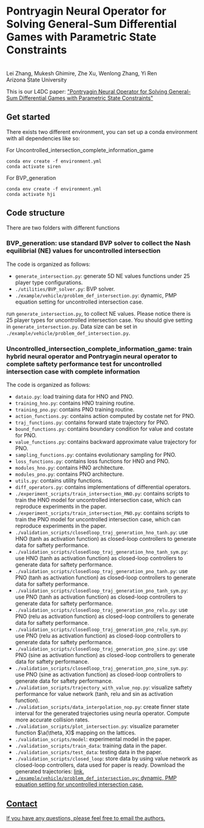 # Pontryagin Neural Operator for Solving General-Sum Differential Games with Parametric State Constraints
<br>
Lei Zhang,
Mukesh Ghimire, 
Zhe Xu, 
Wenlong Zhang, 
Yi Ren<br>
Arizona State University

This is our L4DC paper: <a href="https://arxiv.org/pdf/2401.01502"> "Pontryagin Neural Operator for Solving General-Sum Differential Games with Parametric State Constraints"</a>

## Get started
There exists two different environment, you can set up a conda environment with all dependencies like so:

For Uncontrolled_intersection_complete_information_game
```
conda env create -f environment.yml
conda activate siren
```
For BVP_generation
```
conda env create -f environment.yml
conda activate hji
```

## Code structure
There are two folders with different functions
### BVP_generation: use standard BVP solver to collect the Nash equilibrial (NE) values for uncontrolled intersection
The code is organized as follows:
* `generate_intersection.py`: generate 5D NE values functions under 25 player type configurations.
* `./utilities/BVP_solver.py`: BVP solver.
* `./example/vehicle/problem_def_intersection.py`: dynamic, PMP equation setting for uncontrolled intersection case.

run `generate_intersection.py`, to collect NE values. Please notice there is 25 player types for uncontrolled intersection case. You should give setting in `generate_intersection.py`. Data size can be set in `./example/vehicle/problem_def_intersection.py`.


### Uncontrolled_intersection_complete_information_game: train hybrid neural operator and Pontryagin neural operator to complete saftety performance test for uncontrolled intersection case with complete information
The code is organized as follows:
* `dataio.py`: load training data for HNO and PNO.
* `training_hno.py`: contains HNO training routine.
* `training_pno.py`: contains PNO training routine.
* `action_functions.py`: contains action computed by costate net for PNO.
* `traj_functions.py`: contains forward state trajectory for PNO.
* `bound_functions.py`: contains boundary condition for value and costate for PNO.
* `value_functions.py`: contains backward approximate value trajectory for PNO.
* `sampling_functions.py`: contains evolutionary sampling for PNO.
* `loss_functions.py`: contains loss functions for HNO and PNO.
* `modules_hno.py`: contains HNO architecture.
* `modules_pno.py`: contains PNO architecture.
* `utils.py`: contains utility functions.
* `diff_operators.py`: contains implementations of differential operators.
* `./experiment_scripts/train_intersection_HNO.py`: contains scripts to train the HNO model for uncontrolled intersection case, which can reproduce experiments in the paper.
* `./experiment_scripts/train_intersection_PNO.py`: contains scripts to train the PNO model for uncontrolled intersection case, which can reproduce experiments in the paper.
* `./validation_scripts/closedloop_traj_generation_hno_tanh.py`: use HNO (tanh as activation function) as closed-loop controllers to generate data for saftety performance.
* `./validation_scripts/closedloop_traj_generation_hno_tanh_sym.py`: use HNO (tanh as activation function) as closed-loop controllers to generate data for saftety performance.
* `./validation_scripts/closedloop_traj_generation_pno_tanh.py`: use PNO (tanh as activation function) as closed-loop controllers to generate data for saftety performance.
* `./validation_scripts/closedloop_traj_generation_pno_tanh_sym.py`: use PNO (tanh as activation function) as closed-loop controllers to generate data for saftety performance.
* `./validation_scripts/closedloop_traj_generation_pno_relu.py`: use PNO (relu as activation function) as closed-loop controllers to generate data for saftety performance.
* `./validation_scripts/closedloop_traj_generation_pno_relu_sym.py`: use PNO (relu as activation function) as closed-loop controllers to generate data for saftety performance.
* `./validation_scripts/closedloop_traj_generation_pno_sine.py`: use PNO (sine as activation function) as closed-loop controllers to generate data for saftety performance.
* `./validation_scripts/closedloop_traj_generation_pno_sine_sym.py`: use PNO (sine as activation function) as closed-loop controllers to generate data for saftety performance.
* `./validation_scripts/trajectory_with_value_nop.py`: visualize saftety performance for value network (tanh, relu and sin as activation function).
* `./validation_scripts/data_interpolation_nop.py`: create finner state interval for the generated trajectories using neurla operator. Compute more accurate collision rates.
* `./validation_scripts/plot_intersection.py`: visualize parameter function $`\a(\theta, X)`$ mapping on the lattices.
* `./validation_scripts/model`: experimental model in the paper.
* `./validation_scripts/train_data`: training data in the paper.
* `./validation_scripts/test_data`: testing data in the paper.
* `./validation_scripts/closed_loop`: store data by using value network as closed-loop controllers, data used for paper is ready. Download the generated trajectories: <a href="https://drive.google.com/drive/folders/1--zWTasWZLNe6PQz1gA2fr9dhDYJ6fsb?usp=sharing"> link.
* `./example/vehicle/problem_def_intersection.py`: dynamic, PMP equation setting for uncontrolled intersection case.

## Contact
If you have any questions, please feel free to email the authors.

